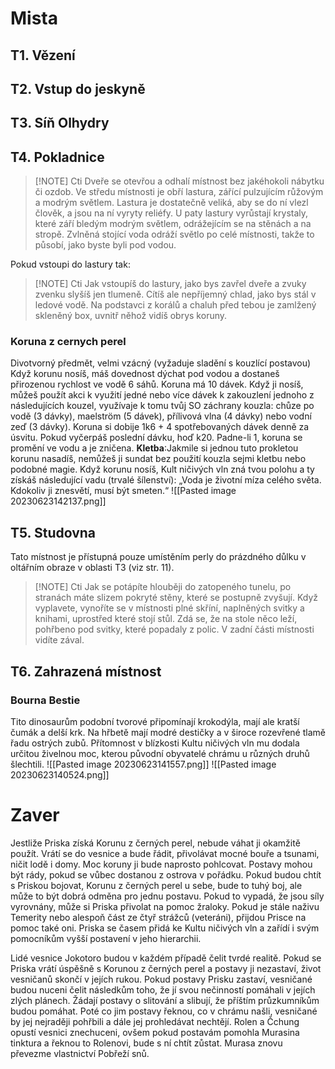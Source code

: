 # Mista
## T1. Vězení
## T2. Vstup do jeskyně
## T3. Síň Olhydry
## T4. Pokladnice

> [!NOTE] Cti
> Dveře se otevřou a odhalí místnost bez jakéhokoli nábytku či ozdob. Ve středu místnosti je obří lastura, zářící pulzujícím růžovým a modrým světlem. Lastura je dostatečně veliká, aby se do ní vlezl člověk, a jsou na ní vyryty reliéfy. U paty lastury vyrůstají krystaly, které září bledým modrým světlem, odrážejícím se na stěnách a na stropě. Zvlněná stojící voda odráží světlo po celé místnosti, takže to působí, jako byste byli pod vodou.

Pokud vstoupi do lastury tak:

> [!NOTE] Cti
> Jak vstoupíš do lastury, jako bys zavřel dveře a zvuky zvenku slyšíš jen tlumeně. Cítíš ale nepříjemný chlad, jako bys stál v ledové vodě. Na podstavci z korálů a chaluh před tebou je zamlžený skleněný box, uvnitř něhož vidíš obrys koruny.

### Koruna z cernych perel
Divotvorný předmět, velmi vzácný (vyžaduje sladění s kouzlící postavou)
Když korunu nosíš, máš dovednost dýchat pod vodou a dostaneš přirozenou rychlost ve vodě 6 sáhů. Koruna má 10 dávek. Když ji nosíš, můžeš použít akci k využití jedné nebo více dávek k zakouzlení jednoho z následujících kouzel, využívaje k tomu tvůj SO záchrany kouzla: chůze po vodě (3 dávky), maelström (5 dávek), přílivová vlna (4 dávky) nebo vodní zeď (3 dávky). Koruna si dobije 1k6 + 4 spotřebovaných dávek denně za úsvitu. Pokud vyčerpáš poslední dávku, hoď k20. Padne-li 1, koruna se promění ve vodu a je zničena.
**Kletba**:Jakmile si jednou tuto prokletou korunu nasadíš, nemůžeš ji sundat bez použití kouzla sejmi kletbu nebo podobné magie. Když korunu nosíš, Kult ničivých vln zná tvou polohu a ty získáš následující vadu (trvalé šílenství):
„Voda je životní míza celého světa. Kdokoliv ji znesvětí, musí být smeten.“
![[Pasted image 20230623142137.png]]
## T5. Studovna
Tato místnost je přístupná pouze umístěním perly do prázdného důlku v oltářním obraze v oblasti T3 (viz str. 11).

> [!NOTE] Cti
> Jak se potápíte hlouběji do zatopeného tunelu, po stranách máte slizem pokryté stěny, které se postupně zvyšují. Když vyplavete, vynoříte se v místnosti plné skříní, naplněných svitky a knihami, uprostřed které stojí stůl. Zdá se, že na stole něco leží, pohřbeno pod svitky, které popadaly z polic. V zadní části místnosti vidíte zával.

## T6. Zahrazená místnost
### Bourna Bestie
Tito dinosaurům podobní tvorové připomínají krokodýla, mají ale kratší čumák a delší krk. Na hřbetě mají modré destičky a v široce rozevřené tlamě řadu ostrých zubů. Přítomnost v blízkosti Kultu ničivých vln mu dodala určitou živelnou moc, kterou původní obyvatelé chrámu u různých druhů šlechtili.
![[Pasted image 20230623141557.png]]
![[Pasted image 20230623140524.png]]
# Zaver
Jestliže Priska získá Korunu z černých perel, nebude váhat ji okamžitě použít. Vrátí se do vesnice a bude řádit, přivolávat mocné bouře a tsunami, ničit lodě i domy. Moc koruny ji bude naprosto pohlcovat. Postavy mohou být rády, pokud se vůbec dostanou z ostrova v pořádku. Pokud budou chtít s Priskou bojovat, Korunu z černých perel u sebe, bude to tuhý boj, ale může to být dobrá odměna pro jednu postavu. Pokud to vypadá, že jsou síly vyrovnány, může si Priska přivolat na pomoc žraloky. Pokud je stále naživu Temerity nebo alespoň část ze čtyř strážců (veteráni), přijdou Prisce na pomoc také oni. Priska se časem přidá ke Kultu ničivých vln a zařídí i svým pomocníkům vyšší postavení v jeho hierarchii.

Lidé vesnice Jokotoro budou v každém případě čelit tvrdé realitě. Pokud se Priska vrátí úspěšně s Korunou z černých perel a postavy ji nezastaví, život vesničanů skončí v jejích rukou. Pokud postavy Prisku zastaví, vesničané budou nuceni čelit následkům toho, že jí svou nečinností pomáhali v jejích zlých plánech. Žádají postavy o slitování a slibují, že příštím průzkumníkům budou pomáhat. Poté co jim postavy řeknou, co v chrámu našli, vesničané by jej nejraději pohřbili a dále jej prohledávat nechtějí. Rolen a Čchung opustí vesnici znechuceni, ovšem pokud postavám pomohla Murasina tinktura a řeknou to Rolenovi, bude s ní chtít zůstat. Murasa znovu převezme vlastnictví Pobřeží snů.